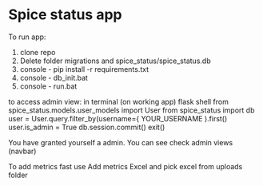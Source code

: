 # Spice status app

To run app:

1. clone repo
2. Delete folder migrations and spice_status/spice_status.db
3. console - pip install -r requirements.txt
4. console - db_init.bat
5. console - run.bat



to access admin view:
in terminal (on working app)
flask shell
from spice_status.models.user_models import User
from spice_status import db
user = User.query.filter_by(username={ YOUR_USERNAME ).first()
user.is_admin = True
db.session.commit()
exit()
 
 You have granted yourself a admin. You can see check admin views (navbar)
 
 To add metrics fast use Add metrics Excel and pick excel from uploads folder
 